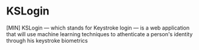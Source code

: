 # KSLogin
[MIN] KSLogin — which stands for Keystroke login — is a web application that will use machine learning techniques to athenticate a person's identity through his keystroke biometrics
